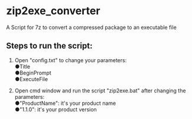 # zip2exe_converter
A Script for 7z to convert a compressed package to an executable file  

## Steps to run the script:  
1. Open "config.txt" to change your parameters:  
    ●Title  
    ●BeginPrompt  
    ●ExecuteFile  

2. Open cmd window and run the script "zip2exe.bat" after changing the parameters:  
    ●"ProductName": it's your product name  
    ●"1.1.0": it's your product version  
